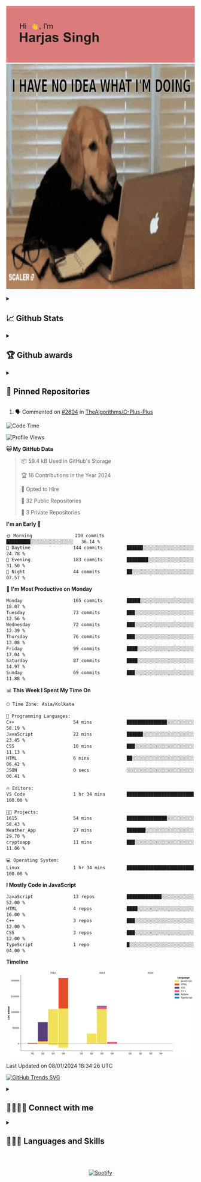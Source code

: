![HEADER](header.png)
<img src="giphy.gif" alt="cat" width="100%" height="600px"/>

<!-- Github Stats -->
<details>
<summary><h2>📈 Github Stats</h2></summary>
 
[![Harjas's GitHub stats]( https://github-readme-stats-one-flame-37.vercel.app/api?username=harjasae2001&show_icons=true&theme=transparent&rank_icon=github)](https://github.com/anuraghazra/github-readme-stats)

</details>
<!--Github Awards-->
<details>
  <summary><h2>🏆 Github awards</h2></summary>
<p align="left"> <a href="https://github.com/harjasae2001"><img src="https://github-profile-trophy.vercel.app/?username=harjasae2001&theme=onedark" alt="harjasae2001" /></a> </p>
</details>

<!--Pinned Repos-->
<details>
  <summary>
     <h2>📌 Pinned Repositories</h2>
  </summary>
 <ul>
  <li>
   
 <a href="https://github.com/harjasae2001/E-Commerce">
  <img  align="center" src="https://github-readme-stats.vercel.app/api/pin/?username=harjasae2001&repo=E-Commerce&show_owner=true" />
</a>
  </li>
  <li>
   
<a href="https://github.com/harjasae2001/CryptoApp">
  <img  align="center" src="https://github-readme-stats.vercel.app/api/pin/?username=harjasae2001&repo=CryptoApp&show_owner=true" />
</a>
  </li>
  <li>
   
<a href="https://github.com/harjasae2001/Real_Estate_Finder">
  <img align="center" src="https://github-readme-stats.vercel.app/api/pin/?username=harjasae2001&repo=Real_Estate_Finder&show_owner=true" />
</a>
  </li>
  <li>
   
<a href="https://github.com/harjasae2001/Weather_App">
  <img align="center" src="https://github-readme-stats.vercel.app/api/pin/?username=harjasae2001&repo=Weather_App&show_owner=true" />
</a>
  </li>
</details>

<!--START_SECTION:activity-->
1. 🗣 Commented on [#2604](https://github.com/TheAlgorithms/C-Plus-Plus/issues/2604#issuecomment-1752369909) in [TheAlgorithms/C-Plus-Plus](https://github.com/TheAlgorithms/C-Plus-Plus)
<!--END_SECTION:activity-->

 

<!--START_SECTION:waka-->
![Code Time](http://img.shields.io/badge/Code%20Time-17%20hrs%2010%20mins-blue)

![Profile Views](http://img.shields.io/badge/Profile%20Views-54-blue)

**🐱 My GitHub Data** 

> 📦 59.4 kB Used in GitHub's Storage 
 > 
> 🏆 16 Contributions in the Year 2024
 > 
> 💼 Opted to Hire
 > 
> 📜 32 Public Repositories 
 > 
> 🔑 3 Private Repositories 
 > 
**I'm an Early 🐤** 

```text
🌞 Morning                210 commits         █████████░░░░░░░░░░░░░░░░   36.14 % 
🌆 Daytime                144 commits         ██████░░░░░░░░░░░░░░░░░░░   24.78 % 
🌃 Evening                183 commits         ████████░░░░░░░░░░░░░░░░░   31.50 % 
🌙 Night                  44 commits          ██░░░░░░░░░░░░░░░░░░░░░░░   07.57 % 
```
📅 **I'm Most Productive on Monday** 

```text
Monday                   105 commits         █████░░░░░░░░░░░░░░░░░░░░   18.07 % 
Tuesday                  73 commits          ███░░░░░░░░░░░░░░░░░░░░░░   12.56 % 
Wednesday                72 commits          ███░░░░░░░░░░░░░░░░░░░░░░   12.39 % 
Thursday                 76 commits          ███░░░░░░░░░░░░░░░░░░░░░░   13.08 % 
Friday                   99 commits          ████░░░░░░░░░░░░░░░░░░░░░   17.04 % 
Saturday                 87 commits          ████░░░░░░░░░░░░░░░░░░░░░   14.97 % 
Sunday                   69 commits          ███░░░░░░░░░░░░░░░░░░░░░░   11.88 % 
```


📊 **This Week I Spent My Time On** 

```text
🕑︎ Time Zone: Asia/Kolkata

💬 Programming Languages: 
C++                      54 mins             ███████████████░░░░░░░░░░   58.19 % 
JavaScript               22 mins             ██████░░░░░░░░░░░░░░░░░░░   23.45 % 
CSS                      10 mins             ███░░░░░░░░░░░░░░░░░░░░░░   11.13 % 
HTML                     6 mins              ██░░░░░░░░░░░░░░░░░░░░░░░   06.42 % 
JSON                     0 secs              ░░░░░░░░░░░░░░░░░░░░░░░░░   00.41 % 

🔥 Editors: 
VS Code                  1 hr 34 mins        █████████████████████████   100.00 % 

🐱‍💻 Projects: 
1615                     54 mins             ███████████████░░░░░░░░░░   58.43 % 
Weather_App              27 mins             ███████░░░░░░░░░░░░░░░░░░   29.70 % 
cryptoapp                11 mins             ███░░░░░░░░░░░░░░░░░░░░░░   11.86 % 

💻 Operating System: 
Linux                    1 hr 34 mins        █████████████████████████   100.00 % 
```

**I Mostly Code in JavaScript** 

```text
JavaScript               13 repos            █████████████░░░░░░░░░░░░   52.00 % 
HTML                     4 repos             ████░░░░░░░░░░░░░░░░░░░░░   16.00 % 
C++                      3 repos             ███░░░░░░░░░░░░░░░░░░░░░░   12.00 % 
CSS                      3 repos             ███░░░░░░░░░░░░░░░░░░░░░░   12.00 % 
TypeScript               1 repo              █░░░░░░░░░░░░░░░░░░░░░░░░   04.00 % 
```



**Timeline**

![Lines of Code chart](https://raw.githubusercontent.com/harjasae2001/harjasae2001/main/assets/bar_graph.png)


 Last Updated on 08/01/2024 18:34:26 UTC
<!--END_SECTION:waka-->

[![GitHub Trends SVG](https://api.githubtrends.io/user/svg/harjasae2001/repos?time_range=one_year&group=other&loc_metric=changed&theme=ferns)](https://githubtrends.io)

<details>
 <summary>
<h2 align="left">🫱🏻‍🫲🏿 Connect with me</h2>
 </summary>
<p align="left">
<a href="https://linkedin.com/in/https://www.linkedin.com/in/harjasae2001/" target="blank"><img align="center" src="https://raw.githubusercontent.com/rahuldkjain/github-profile-readme-generator/master/src/images/icons/Social/linked-in-alt.svg" alt="linkedin profile" height="30" width="40" /></a>
<a href="https://kaggle.com/harjas singh 1609" target="blank"><img align="center" src="https://raw.githubusercontent.com/rahuldkjain/github-profile-readme-generator/master/src/images/icons/Social/kaggle.svg" alt="harjas singh 1609" height="30" width="40" /></a>
<a href="https://instagram.com/harjasae2001" target="blank"><img align="center" src="https://raw.githubusercontent.com/rahuldkjain/github-profile-readme-generator/master/src/images/icons/Social/instagram.svg" alt="harjasae2001" height="30" width="40" /></a>
<a href="https://codeforces.com/profile/harjascpmaster" target="blank"><img align="center" src="https://raw.githubusercontent.com/rahuldkjain/github-profile-readme-generator/master/src/images/icons/Social/codeforces.svg" alt="harjascpmaster" height="30" width="40" /></a>
<a href="https://www.leetcode.com/harjascpmaster" target="blank"><img align="center" src="https://raw.githubusercontent.com/rahuldkjain/github-profile-readme-generator/master/src/images/icons/Social/leet-code.svg" alt="harjascpmaster" height="30" width="40" /></a>
</p>
</details>

<!--Languages and Skills-->
<details>
   <summary><h2>👨🏻‍💻 Languages and Skills</h2></summary>
<img src="https://raw.githubusercontent.com/devicons/devicon/master/icons/html5/html5-original.svg" alt="drawing" width="80"/>
<img src="https://raw.githubusercontent.com/devicons/devicon/master/icons/css3/css3-original.svg" alt="drawing" width="80"/>
<img src="https://raw.githubusercontent.com/devicons/devicon/master/icons/javascript/javascript-original.svg" alt="drawing" width="80"/>
<img  src="https://raw.githubusercontent.com/devicons/devicon/master/icons/bootstrap/bootstrap-original.svg" alt="drawing" width="90"/>
<img src="https://raw.githubusercontent.com/devicons/devicon/master/icons/react/react-original.svg" alt="drawing" width="80"/>
<img src="https://raw.githubusercontent.com/devicons/devicon/master/icons/firebase/firebase-plain.svg" alt="drawing" width="80"/>
<img src="https://raw.githubusercontent.com/devicons/devicon/master/icons/tailwindcss/tailwindcss-plain.svg" alt="drawing" width="80"/>
</details>

<!--Spotify Playing-->
&nbsp;<div align="center">
  [![Spotify](https://novatorem.vercel.app/api/spotify?background_color=0d1117&border_color=ffffff)](https://open.spotify.com/user/31s47awoltmycfqpeveuujdadk3a)
</div>




